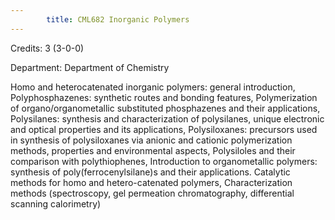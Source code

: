 ```yaml
---
        title: CML682 Inorganic Polymers
---
```

Credits: 3 (3-0-0)

Department: Department of Chemistry

Homo and heterocatenated inorganic polymers: general introduction, Polyphosphazenes: synthetic routes and bonding features, Polymerization of organo/organometallic substituted phosphazenes and their applications, Polysilanes: synthesis and characterization of polysilanes, unique electronic and optical properties and its applications, Polysiloxanes: precursors used in synthesis of polysiloxanes via anionic and cationic polymerization methods, properties and environmental aspects, Polysiloles and their comparison with polythiophenes, Introduction to organometallic polymers: synthesis of poly(ferrocenylsilane)s and their applications. Catalytic methods for homo and hetero-catenated polymers, Characterization methods (spectroscopy, gel permeation chromatography, differential scanning calorimetry)